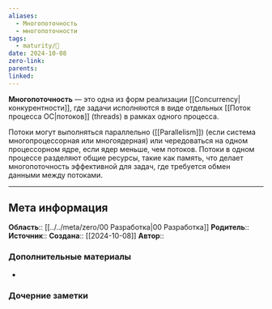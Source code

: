 ```yaml
---
aliases:
  - Многопоточность
  - многопоточности
tags:
  - maturity/🌱
date: 2024-10-08
zero-link: 
parents: 
linked:
---
```

**Многопоточность** — это одна из форм реализации [[Concurrency|конкурентности]], где задачи исполняются в виде отдельных [[Поток процесса ОС|потоков]] (threads) в рамках одного процесса.

Потоки могут выполняться параллельно ([[Parallelism]]) (если система многопроцессорная или многоядерная) или чередоваться на одном процессорном ядре, если ядер меньше, чем потоков. Потоки в одном процессе разделяют общие ресурсы, такие как память, что делает многопоточность эффективной для задач, где требуется обмен данными между потоками.
***
## Мета информация
**Область**:: [[../../meta/zero/00 Разработка|00 Разработка]]
**Родитель**:: 
**Источник**:: 
**Создана**:: [[2024-10-08]]
**Автор**:: 
### Дополнительные материалы
- 

### Дочерние заметки
<!-- QueryToSerialize: LIST FROM [[]] WHERE contains(Родитель, this.file.link) or contains(parents, this.file.link) -->


